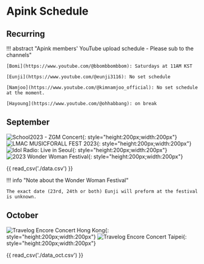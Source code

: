 # Apink Schedule

## Recurring

!!! abstract "Apink members' YouTube upload schedule - Please sub to the channels"

    [Bomi](https://www.youtube.com/@bbombbombbom): Saturdays at 11AM KST

    [Eunji](https://www.youtube.com/@eunji3116): No set schedule

    [Namjoo](https://www.youtube.com/@kimnamjoo_official): No set schedule at the moment.

    [Hayoung](https://www.youtube.com/@ohhabbang): on break

## September

![School2023 - ZGM Concert](assets/images/ZGM.jpg){: style="height:200px;width:200px"}
![LMAC MUSICFORALL FEST 2023](assets/images/LMCA.jpg){: style="height:200px;width:200px"}
![Idol Radio: Live in Seoul](assets/images/idolradio.jpg){: style="height:200px;width:200px"}
![2023 Wonder Woman Festival](assets/images/WW.jpg){: style="height:200px;width:200px"}

{{ read_csv('./data.csv') }}

!!! info "Note about the Wonder Woman Festival"

    The exact date (23rd, 24th or both) Eunji will preform at the festival is unknown.

## October

![Travelog Encore Concert Hong Kong](assets/images/Travelog_enore_HK.jpg){: style="height:200px;width:200px"}
![Travelog Encore Concert Taipei](assets/images/Travelog_encore_Taipei.jpeg){: style="height:200px;width:200px"}

{{ read_csv('./data_oct.csv') }}
